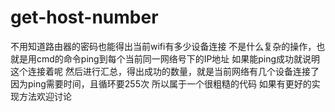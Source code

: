 # get-host-number
不用知道路由器的密码也能得出当前wifi有多少设备连接
不是什么复杂的操作，也就是用cmd的命令ping到每个当前同一网络号下的IP地址
如果能ping成功就说明这个连接着呢
然后进行汇总，得出成功的数量，就是当前网络有几个设备连接了
因为ping需要时间，且循环要255次
所以属于一个很粗糙的代码
如果有更好的实现方法欢迎讨论

